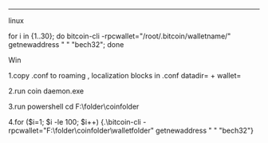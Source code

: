 ***********************************

linux

for i in {1..30}; do bitcoin-cli -rpcwallet="/root/.bitcoin/walletname/" getnewaddress " " "bech32"; done


Win 

1.copy  .conf to roaming , localization blocks in .conf datadir= + wallet=

2.run coin daemon.exe 

3.run powershell cd F:\folder\coinfolder

4.for ($i=1; $i -le 100; $i++) {.\bitcoin-cli -rpcwallet="F:\folder\coinfolder\walletfolder" getnewaddress " " "bech32"}



